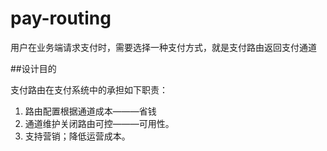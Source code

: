 # pay-routing

用户在业务端请求支付时，需要选择一种支付方式，就是支付路由返回支付通道

##设计目的

支付路由在支付系统中的承担如下职责：

1. 路由配置根据通道成本———省钱
2. 通道维护关闭路由可控———可用性。
3. 支持营销；降低运营成本。

